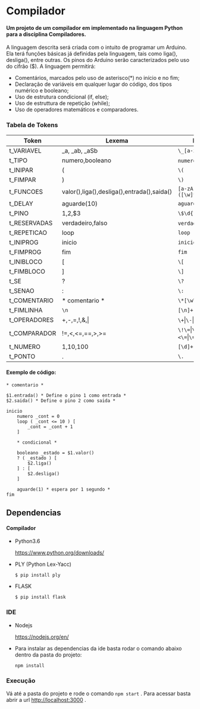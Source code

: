 # Compilador

#### Um projeto de um compilador em implementado na linguagem Python para a disciplina Compiladores.

A linguagem descrita será criada com o intuito de programar um Arduino. Ela terá funções básicas já definidas pela linguagem, tais como liga(), desliga(), entre outras. Os pinos do Arduino serão caracterizados pelo uso do cifrão ($).
A linguagem permitirá:
* Comentários, marcados pelo uso de asterisco(\*) no início e no fim;
* Declaração de variáveis em qualquer lugar do código, dos tipos numérico e booleano;
* Uso de estrutura condicional (if, else);
* Uso de estruttura de repetição (while);
* Uso de operadores matemáticos e comparadores.



### Tabela de Tokens  

| Token        | Lexema                                     | Regex                       				 |
| ------------ | ------------------------------------------ | ------------------------------------------ |
| t_VARIAVEL   | _a, _ab, _aSb      					   		| `\_[a-zA-Z]+`    	          				 |
| t_TIPO       | numero,booleano                            | `numero`\|`booleano`        				 |
| t_INIPAR     | (                                          | `\(`    			           				 |
| t_FIMPAR	   | )				                          	| `\)`				          				 |
| t_FUNCOES	   | valor(),liga(),desliga(),entrada(),saida() | `[a-zA-Z]+\([\w]*\)` 				 |
| t_DELAY	   | aguarde(10) 								| `aguarde([\d]+)`	          				 |
| t_PINO	   | $1,$2,$3 								  	| `\$\d{1,2}`				  				 |
| t_RESERVADAS | verdadeiro,falso 						    | `verdadeiro`\|`falso`		  				 |
| t_REPETICAO  | loop 						    			| `loop`					  				 |
| t_INIPROG	   | inicio 								    | `inicio`					  				 |
| t_FIMPROG	   | fim			 						    | `fim`						  				 |
| t_INIBLOCO   | [				 						    | `\[`						  				 |
| t_FIMBLOCO   | ]				 						    | `\]`						  				 |
| t_SE		   | ?				 						    | `\?`						  				 |
| t_SENAO 	   | : 										    | `\:`						  				 |
| t_COMENTARIO | \* comentario *							| `\*[\w\W]*\*`				  				 |
| t_FIMLINHA   | `\n`										| `[\n]+`					  				 |
| t_OPERADORES | +,-,=,!,&,\|								| `\+`\|`\-`\|`\=`\|`\!`\|`\&`\|`\|`  		 |
| t_COMPARADOR | !=,<,<=,==,>,>=							| `\!\=`\|`\<`\|`\<\=`\|`\=\=`\|`\>`\|`\>\=` |
| t_NUMERO | 1,10,100	| `[\d]+` |
| t_PONTO | .	| `\.` |

#### Exemplo de código:
```
* comentario *

$1.entrada() * Define o pino 1 como entrada *
$2.saida() * Define o pino 2 como saida *

inicio  
	numero _cont = 0
	loop ( _cont <= 10 ) [
		_cont = _cont + 1
	]

	* condicional *
	
	booleano _estado = $1.valor()
	? ( _estado ) [
		$2.liga()
	] : [
		$2.desliga()
	]

	aguarde(1) * espera por 1 segundo *
fim
```



## Dependencias

#### Compilador

* Python3.6

  <https://www.python.org/downloads/>

* PLY (Python Lex-Yacc)

  `$ pip install ply`

* FLASK

  `$ pip install flask`

### IDE

* Nodejs

  <https://nodejs.org/en/>

* Para instalar as dependencias da  ide basta rodar o comando abaixo dentro da pasta do projeto:

  `npm install`

### Execução

Vá até a pasta do projeto e rode o comando `npm start` . Para acessar basta abrir a url <http://localhost:3000> .